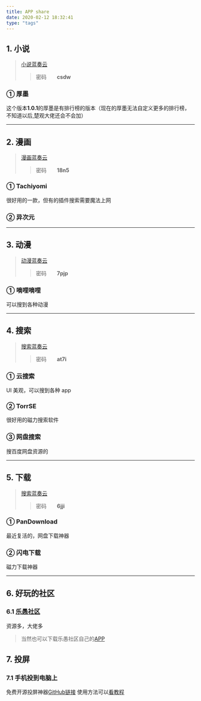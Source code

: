 ```yaml
---
title: APP share
date: 2020-02-12 18:32:41
type: "tags"
---
```



## 1. 小说

> [小说蓝奏云](https://www.lanzous.com/b00z87jid)
>
> > 密码&emsp;&emsp;**csdw**

### ① 厚墨

这个版本**1.0.1**的厚墨是有排行榜的版本（现在的厚墨无法自定义更多的排行榜，不知道以后,楚观大佬还会不会加）

---

## 2. 漫画

> [漫画蓝奏云](https://www.lanzous.com/b00z87jje)
>
> > 密码&emsp;&emsp;**18n5**

### ① Tachiyomi

很好用的一款，但有的插件搜索需要魔法上网

### ② 异次元

---

## 3. 动漫

> [动漫蓝奏云](https://www.lanzous.com/b00z87l3a)
>
> > 密码&emsp;&emsp;**7pjp**

### ① 嘀哩嘀哩

可以搜到各种动漫

---

## 4. 搜索

> [搜索蓝奏云](https://www.lanzous.com/b00z87l5c)
>
> > 密码&emsp;&emsp;**at7i**

### ① 云搜索

UI 美观，可以搜到各种 app

### ② TorrSE

很好用的磁力搜索软件

### ③ 网盘搜索

搜百度网盘资源的

---

## 5. 下载

> [搜索蓝奏云](https://www.lanzous.com/b00z897gb)
>
> > 密码&emsp;&emsp;**6jji**

### ① PanDownload

最近复活的，网盘下载神器

### ② 闪电下载

磁力下载神器

---

## 6. 好玩的社区

### 6.1 [乐愚社区](https://bbs.leyuz.net/)

资源多，大佬多

> 当然也可以下载乐愚社区自己的[APP](https://bbs.leyuz.net/downapp/2be83e0d73bb1a36df0ace7abd568867.apk)

## 7. 投屏

### 7.1 手机投到电脑上
免费开源投屏神器[GitHub链接](https://github.com/Genymobile/scrcpy)
使用方法可以[看教程](https://yq010105.github.io/2020/03/02/scrcpy/)